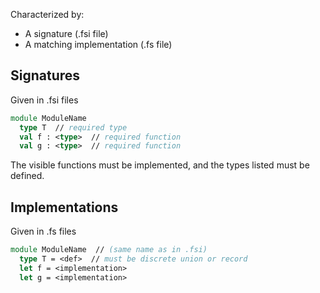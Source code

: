 Characterized by:
- A signature (.fsi file)
- A matching implementation (.fs file)

## Signatures

Given in .fsi files

```fsharp
module ModuleName
  type T  // required type
  val f : <type>  // required function
  val g : <type>  // required function
```

The visible functions must be implemented, and the types listed must be defined.

## Implementations

Given in .fs files

```fsharp
module ModuleName  // (same name as in .fsi)
  type T = <def>  // must be discrete union or record
  let f = <implementation>
  let g = <implementation>
```
